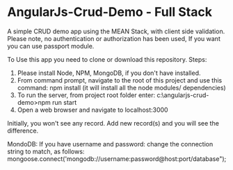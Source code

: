 # AngularJs-Crud-Demo - Full Stack
A simple CRUD demo app using the MEAN Stack, with client side validation.
Please note, no authentication or authorization has been used, If you want you can use passport module.

To Use this app you need to clone or download this repository.
Steps:
1. Please install Node, NPM, MongoDB, if you don't have installed.
2. From command prompt, navigate to the root of this project and use this command: npm install
   (it will install all the node modules/ dependencies)
3. To run the server, from project root folder enter: c:\angularjs-crud-demo>npm run start
4. Open a web browser and navigate to localhost:3000

Initially, you won't see any record. Add new record(s) and you will see the difference.

MondoDB:
If you have username and password: change the connection string to match, as follows:
mongoose.connect('mongodb://username:password@host:port/database"); 

